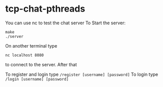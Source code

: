# tcp-chat-pthreads
You can use nc to test the chat server
To Start the server:
```
make
./server
```
On another terminal type
```
nc localhost 8080
```
to connect to the server.
After that

To register and login type 
```/register [username] [password]```
To login type
```/login [username] [password]```
